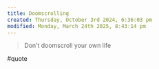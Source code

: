 ```yaml
---
title: Doomscrolling
created: Thursday, October 3rd 2024, 6:36:03 pm
modified: Monday, March 24th 2025, 8:43:14 pm
---
```


> Don’t doomscroll your own life

#quote